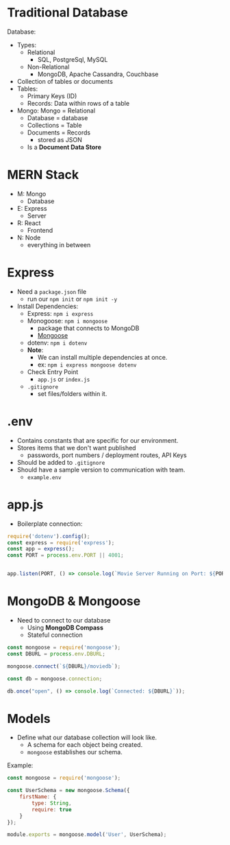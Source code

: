# Traditional Database

Database:
- Types:
  - Relational
    - SQL, PostgreSql, MySQL
  - Non-Relational
    - MongoDB, Apache Cassandra, Couchbase
- Collection of tables or documents
- Tables:
  - Primary Keys (ID)
  - Records: Data within rows of a table
- Mongo:
    Mongo = Relational
  - Database = database
  - Collections = Table
  - Documents = Records
    - stored as JSON
  - Is a **Document Data Store**

# MERN Stack
- M: Mongo
  - Database
- E: Express
  - Server
- R: React
  - Frontend
- N: Node
  - everything in between

# Express
- Need a `package.json` file
  - run our `npm init` or `npm init -y`
- Install Dependencies:
  - Express: `npm i express`
  - Monogoose: `npm i mongoose` 
    - package that connects to MongoDB
    - [Mongoose](https://www.npmjs.com/package//mongoose)
  - dotenv: `npm i dotenv`
  - **Note**:
    - We can install multiple dependencies at once.
    - ex: `npm i express mongoose dotenv`
  - Check Entry Point
    - `app.js` or `index.js`
  - `.gitignore`
    - set files/folders within it.

# .env
- Contains constants that are specific for our environment.
- Stores items that we don't want published
  - passwords, port numbers / deployment routes, API Keys
- Should be added to `.gitignore`
- Should have a sample version to communication with team.
  - `example.env`

# app.js
- Boilerplate connection:

```js
require('dotenv').config();
const express = require('express');
const app = express();
const PORT = process.env.PORT || 4001;


app.listen(PORT, () => console.log(`Movie Server Running on Port: ${PORT}`));
```

# MongoDB & Mongoose
- Need to connect to our database
  - Using **MongoDB Compass**
  - Stateful connection

```js
const mongoose = require('mongoose');
const DBURL = process.env.DBURL;

mongoose.connect(`${DBURL}/moviedb`);

const db = mongoose.connection;

db.once("open", () => console.log(`Connected: ${DBURL}`));
```

# Models
- Define what our database collection will look like.
  - A schema for each object being created.
  - `mongoose` establishes our schema.

Example:
```js
const mongoose = require('mongoose');

const UserSchema = new mongoose.Schema({
    firstName: {
        type: String,
        require: true
    }
});

module.exports = mongoose.model('User', UserSchema);
```